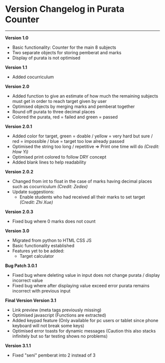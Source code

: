 # Version Changelog in Purata Counter
<hr>

**Version 1.0**
- Basic functionality: Counter for the main 8 subjects
- Two separate objects for storing pemberat and marks
- Display of purata is not optimised

**Version 1.1**
- Added cocurriculum

**Version 2.0**
- Added function to give an estimate of how much the remaining subjects must get in order to reach target given by user
- Optimised objects by merging marks and pemberat together
- Round off purata to three decimal places
- Colored the purata, red = failed and green = passed

**Version 2.0.1**
- Added color for target, green = doable / yellow = very hard but sure / red = impossible / blue = target too low already passed
- Optimised the string too long / repetitive => Print one time will do _(Credit: How Yi)_
- Optimised print colored to follow DRY concept
- Added blank lines to help readability

**Version 2.0.2**
- Changed from int to float in the case of marks having decimal places such as cocurriculum _(Credit: Zedex)_
- Update suggestions: 
  - Enable students who had received all their marks to set target _(Credit: Zhi Xue)_

**Version 2.0.3**
- Fixed bug where 0 marks does not count

**Version 3.0**
- Migrated from python to HTML CSS JS
- Basic functionality established
- Features yet to be added: 
    - Target calculator

**Bug Patch 3.0.1**
- Fixed bug where deleting value in input does not change purata / display incorrect value
- Fixed bug where after displaying value exceed error purata remains incorrect with previous input

**Final Version Version 3.1**
- Link preview (meta tags previously missing)
- Optimised javascript (Functions are extracted)
- Added keypad feature (Only available for pc users or tablet since phone keyboard will not break some keys)
- Optimised error toasts for dynamic messages (Caution this also stacks infinitely but so far testing shows no problems)

**Version 3.1.1**
- Fixed "seni" pemberat into 2 instead of 3